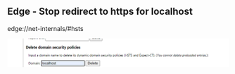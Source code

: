 ## Edge - Stop redirect to https for localhost

edge://net-internals/#hsts

![](2021-01-10-10-39-47.png)
